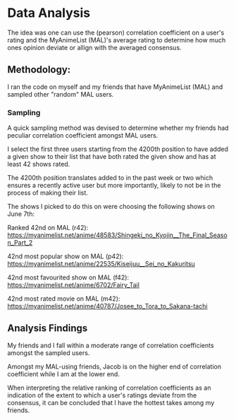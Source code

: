 # Data Analysis
The idea was one can use the (pearson) correlation coefficient
on a user's rating and the MyAnimeList (MAL)'s average rating to determine
how much ones opinion deviate or allign with the averaged consensus.

## Methodology:

I ran the code on myself and my friends that have MyAnimeList (MAL)
and sampled other "random" MAL users.

### Sampling
A quick sampling method was devised to determine whether
my friends had peculiar correlation coefficient amongst MAL users.

I select the first three users starting from the 4200th position to have
added a given show to their list that have both rated the given show
and has at least 42 shows rated.

The 4200th position translates added to in the past week or two
which ensures a recently active user
but more importantly, likely to not be in the process of making their list.

The shows I picked to do this on were choosing the following shows on June 7th:

Ranked 42nd on MAL (r42):
https://myanimelist.net/anime/48583/Shingeki_no_Kyojin__The_Final_Season_Part_2

42nd most popular show on MAL (p42):
https://myanimelist.net/anime/22535/Kiseijuu__Sei_no_Kakuritsu

42nd most favourited show on MAL (f42):
https://myanimelist.net/anime/6702/Fairy_Tail

42nd most rated movie on MAL (m42):
https://myanimelist.net/anime/40787/Josee_to_Tora_to_Sakana-tachi

## Analysis Findings
My friends and I fall within a moderate range of correlation coefficients
amongst the sampled users.

Amongst my MAL-using friends,
Jacob is on the higher end of correlation coefficient
while I am at the lower end.

When interpreting the relative ranking of correlation coefficients as an
indication of the extent to which a user's ratings deviate  from the consensus,
it can be concluded that I have the hottest takes among my friends.
